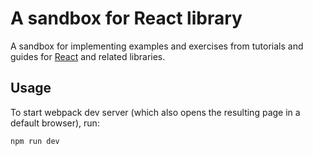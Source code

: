 # A sandbox for React library

A sandbox for implementing examples and exercises from
 tutorials and guides for [React](https://reactjs.org/)
  and related libraries.

## Usage

To start webpack dev server (which also opens the resulting page in a default browser), run:

```sh
npm run dev
```
